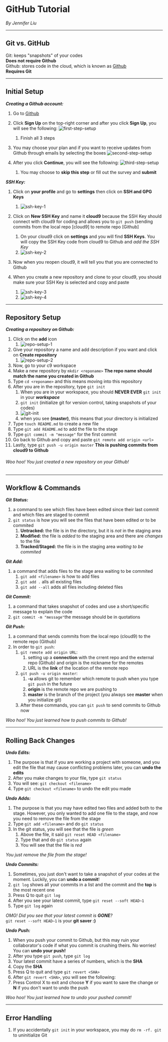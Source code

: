 # GitHub Tutorial

_By Jennifer Liu_

---
## Git vs. GitHub  

Git: keeps "snapshots" of your codes  
**Does not require Github**  
Github: stores code in the cloud, which is known as [Github](https://github.com/)  
**Requires Git**  

---
## Initial Setup
**_Creating a Github account:_**
1. Go to [Github](https://github.com)
2. Click **Sign Up** on the top-right corner and after you click **Sign Up**, you will see the following:
    ![first-step-setup](https://preview.c9users.io/jenniferl4209/github-learning/github-tutorial/first-step-setup.png?_c9_id=livepreview0&_c9_host=https://ide.c9.io)  
    1. Finish all 3 steps

3. You may choose your plan and if you want to receive updates from Github through emails by selecting the boxes
![second-step-setup](https://preview.c9users.io/jenniferl4209/github-learning/github-tutorial/second-step-setup.png?_c9_id=livepreview2&_c9_host=https://ide.c9.io)
4. After you click **Continue**, you will see the following:
    ![third-step-setup](https://preview.c9users.io/jenniferl4209/github-learning/github-tutorial/third-step-setup.png?_c9_id=livepreview7&_c9_host=https://ide.c9.io)
    1. You may choose to **skip this step** or fill out the survey and **submit**

**_SSH Key:_**
1. Click on **your profile** and go to **settings** then click on **SSH and GPG Keys**
    1. ![ssh-key-1](https://preview.c9users.io/jenniferl4209/github-learning/github-tutorial/ssh-key-1.png?_c9_id=livepreview0&_c9_host=https://ide.c9.io)
2. Click on **New SSH Key** and name it **cloud9** because the SSH Key should connect with cloud9 for coding and allows you to `git push` (sending commits from the local repo [cloud9] to remote repo [Github]
    1. On your cloud9 click on **settings** and you will find **SSH Keys**. You will copy the SSH Key code from cloud9 to Github and _add the SSH Key_
    2. ![ssh-key-2](https://preview.c9users.io/jenniferl4209/github-learning/github-tutorial/ssh-key-2.png)
3. Now when you reopen cloud9, it will tell you that you are connected to Github

4. When you create a new repository and clone to your cloud9, you should make sure your SSH Key is selected and copy and paste
    1. ![ssh-key-3](https://preview.c9users.io/jenniferl4209/github-learning/github-tutorial/ssh-key-3.png)
    2. ![ssh-key-4](https://preview.c9users.io/jenniferl4209/github-learning/github-tutorial/ssh-key-4.png)


---
## Repository Setup  
**_Creating a repository on Github:_**
1. Click on the **add** icon
    1. ![repo-setup-1](https://preview.c9users.io/jenniferl4209/github-learning/github-tutorial/repo-setup-1.png)
2. Give your repository a name and add description if you want and click on **Create repository**
    1. ![repo-setup-2](https://preview.c9users.io/jenniferl4209/github-learning/github-tutorial/repo-setup-2.png?_c9_id=livepreview3&_c9_host=https://ide.c9.io)  
3. Now, go to your c9 workspace
4. Make a new repository by `mkdir <reponame>` **The repo name should match the name you created in Github**
5. Type `cd <reponame>` and this means moving into this repository 
6. After you are in the repository, type `git init`
    1.  When you are in your workspace, you should **NEVER EVER** `git init` in your **_workspace_**
    2. `git init` (initialize git for version control, taking snapshots of your codes)
    3. ![git-init](https://preview.c9users.io/jenniferl4209/github-learning/github-tutorial/git-init.png?_c9_id=livepreview4&_c9_host=https://ide.c9.io)
    4. when you see **(master)**, this means that your directory is initialized
7. Type `touch README.md` to create a new file 
8. Type `git add README.md` to add the file to the stage 
9. Type `git commit -m "message"` for the first commit
10. Go back to Github and copy and paste `git remote add origin <url>` 
11. Lastly, type `git push -u origin master` **This is pushing commits from cloud9 to Github**

###### _Woo hoo! You just created a new repository on your Github!_
---
## Workflow & Commands
**_Git Status:_**
1. a command to see which files have been edited since their last commit and which files are staged to commit 
2. `git status` is how you will see the files that have been edited or to be commited
    1. **Untracked:** the file is in the directory, but it is _not_ in the staging area
    2. **Modified:** the file is _added_ to the staging area and there are _changes_ to the file
    3. **Tracked/Staged:** the file is in the staging area _waiting to be commited_

**_Git Add:_**
1. a command that adds files to the stage area waiting to be commited
    1. `git add <filename>` is how to add files
    2. `git add .` alls all existing files
    3. `git add --all` adds all files including deleted files

**_Git Commit:_**
1. a command that takes snapshot of codes and use a short/specific message to explain the code
2. `git commit -m "message"`the message should be in quotations

**_Git Push:_**
1. a command that sends commits from the local repo (cloud9) to the remote repo (Github)
2. In order to `git push`:
    1. `git remote add origin URL`:
        1. setting up a **connection** with the crrent repo and the external repo (Github) and origin is the nickname for the remotes
        2. URL is the **link** of the location of the remote repo
    2. `git push -u origin master`:
        1. **-u** allows git to remember which remote to push when you type `git push` in the future
        2. **origin** is the remote repo we are pushing to
        3. **master** is the branch of the project (you always see **master** when you initialize git)
    3. After these commands, you can `git push` to send commits to Github now  

_Woo hoo! You just learned how to push commits to Github!_

---
## Rolling Back Changes
**_Undo Edits:_**
1. The purpose is that if you are working a project with someone, and you edit the file that may cause conflicting problems later, you can **undo the edits**
2. After you make changes to your file, type `git status`
3. You will see: `git checkout <filename>`
4. Type `git checkout <filename>` to undo the edit you made

**_Undo Adds:_**
1. The purpose is that you may have edited two files and added both to the stage. However, you only wanted to add one file to the stage, and now you need to remove the file from the stage 
2. Type `git add <filename>` and do `git status`
3. In the git status, you will see that the file is _green_
    1. Above the file, it said `git reset HEAD <filename>`
    2. Type that and do `git status` again
    3. You will see that the file is _red_  

_You just remove the file from the stage!_ 

**_Undo Commits:_**
1. Sometimes, you just don't want to take a snapshot of your codes at the moment. Luckily, you can **undo a commit**!
2. `git log` shows all your commits in a list and the commit and the **top** is the most recent one
3. Press Q to quit `git log`
3. After you see your latest commit, type `git reset --soft HEAD~1`
4. Type `git log` again  

_OMG! Did you see that your latest commit is **GONE**?_  
`git reset --soft HEAD~1` is your **git saver :)**

**_Undo Push:_**
1. When you push your commit to Github, but this may ruin your collaborator's code if what you commit is crushing theirs. No worries! You can **undo your push!**
2. After you type `git push`, type `git log`
3. Your latest commit have a series of numbers, which is the **SHA**
4. Copy the **SHA**
5. Press Q to quit and type `git revert <SHA>`
6. After `git revert <SHA>`, you will see the following:
7. Press Control X to exit and choose **Y** if you want to save the change or **N** if you don't want to undo the push  

_Woo hoo! You just learned how to undo your pushed commit!_

---
## Error Handling
1. If you accidentally `git init` in your workspace, you may do `rm -rf. git` to uninitialize Git











































































